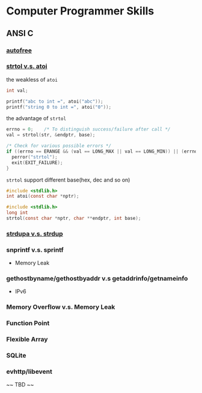 # Computer Programmer Skills

## ANSI C

### [autofree](https://hackmd.io/@ofAlpaca/rJ1NAv8K7?type=view)

### [strtol v.s. atoi](https://stackoverflow.com/questions/3792663/atol-v-s-strtol)

the weakless of `atoi`
```c
int val;

printf("abc to int =", atoi("abc"));
printf("string 0 to int =", atoi("0"));
```
the advantage of `strtol`
```c
errno = 0;    /* To distinguish success/failure after call */
val = strtol(str, &endptr, base);

/* Check for various possible errors */
if ((errno == ERANGE && (val == LONG_MAX || val == LONG_MIN)) || (errno != 0 && val == 0)) {
  perror("strtol");
  exit(EXIT_FAILURE);
}
```

`strtol` support different base(hex, dec and so on)
```c
#include <stdlib.h>
int atoi(const char *nptr);
```
 
```c
#include <stdlib.h>
long int
strtol(const char *nptr, char **endptr, int base);
```

### [strdupa v.s. strdup](https://hackmd.io/@ofAlpaca/rJ1NAv8K7?type=view)

### snprintf v.s. sprintf

- Memory Leak

### gethostbyname/gethostbyaddr v.s getaddrinfo/getnameinfo

- IPv6

### Memory Overflow v.s. Memory Leak

### Function Point

### Flexible Array

### SQLite

### evhttp/libevent

~~ TBD ~~